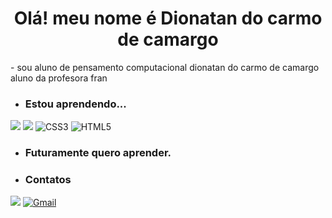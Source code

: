  <h1 align="center"> Olá! meu nome é Dionatan do carmo de camargo </h1>
- sou aluno de pensamento computacional dionatan do carmo de camargo aluno da profesora fran


                                     
- ### Estou aprendendo...


[![](https://img.shields.io/badge/JavaScript-323330?style=for-the-badge&logo=javascript&logoColor=F7DF1E)](https://editor.p5js.org/)
[![](https://img.shields.io/badge/Scratch-4D97FF?style=for-the-badge&logo=Scratch&logoColor=white)](https://scratch.mit.edu/)
![CSS3](https://img.shields.io/badge/css3-%231572B6.svg?style=for-the-badge&logo=css3&logoColor=white)
![HTML5](https://img.shields.io/badge/html5-%23E34F26.svg?style=for-the-badge&logo=html5&logoColor=white)

- ### Futuramente quero aprender.

- ### Contatos

[![](https://img.shields.io/badge/Instagram-E4405F?style=for-the-badge&logo=instagram&logoColor=white)](https://www.instagram.com/dionatancamargo)
[![Gmail](https://img.shields.io/badge/Gmail-D14836?style=for-the-badge&logo=gmail&logoColor=white)]( carmargo.dionatan@escola.pr.gov.br)
